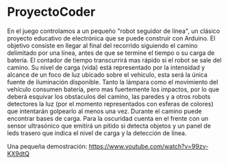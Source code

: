 # ProyectoCoder

En el juego controlamos a un pequeño "robot seguidor de línea", un clásico proyecto educativo de electrónica que se puede construir con Arduino.
El objetivo consiste en llegar al final del recorrido siguiendo el camino delimitado por una línea, antes de que se termine el tiempo o su carga de batería.
El contador de tiempo transcurrirá mas rápido si el robot se sale del camino.
Su nivel de carga (vida) está representado por la intensidad y alcance de un foco de luz ubicado sobre el vehículo, esta será la única fuente de iluminación disponible.
Tanto la lámpara como el movimiento del vehículo consumen batería, pero mas fuertemente los impactos, por lo que deberá esquivar los obstaculos del camino, las paredes
y a otros robots detectores la luz (por el momento representados con esferas de colores) que intentarán golpearlo al menos una vez.
Durante el camino puede encontrar bases de carga.
Para la oscuridad cuenta en el frente con un sensor ultrasónico que emitirá un pitido si detecta objetos y un panel de leds trasero que indica el nivel de carga y la detección de línea.

Una pequeña demostración:
https://www.youtube.com/watch?v=99zv-KX9dtQ
